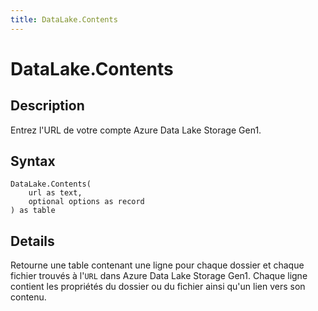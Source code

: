 ```yaml
---
title: DataLake.Contents
---
```


# DataLake.Contents


## Description

Entrez l&#39;URL de votre compte Azure Data Lake Storage Gen1.


## Syntax

```powerquery
DataLake.Contents(
    url as text,
    optional options as record
) as table
```


## Details

Retourne une table contenant une ligne pour chaque dossier et chaque fichier trouvés à l'<code>URL</code> dans Azure Data Lake Storage Gen1. Chaque ligne contient les propriétés du dossier ou du fichier ainsi qu'un lien vers son contenu.



